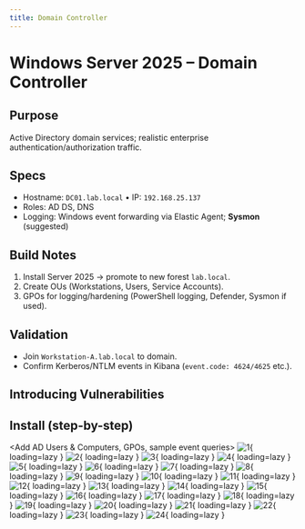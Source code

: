 ```yaml
---
title: Domain Controller
---
```


# Windows Server 2025 – Domain Controller

## Purpose
Active Directory domain services; realistic enterprise authentication/authorization traffic.

## Specs
- Hostname: `DC01.lab.local` • IP: `192.168.25.137`
- Roles: AD DS, DNS
- Logging: Windows event forwarding via Elastic Agent; **Sysmon** (suggested)

## Build Notes
1. Install Server 2025 → promote to new forest `lab.local`.
2. Create OUs (Workstations, Users, Service Accounts).
3. GPOs for logging/hardening (PowerShell logging, Defender, Sysmon if used).

## Validation
- Join `Workstation-A.lab.local` to domain.
- Confirm Kerberos/NTLM events in Kibana (`event.code: 4624/4625` etc.).

## Introducing Vulnerabilities

## Install (step-by-step)
<Add AD Users & Computers, GPOs, sample event queries>
![1](img/dc/1.png){ loading=lazy }
![2](img/dc/2.png){ loading=lazy }
![3](img/dc/3.png){ loading=lazy }
![4](img/dc/4.png){ loading=lazy }
![5](img/dc/5.png){ loading=lazy }
![6](img/dc/6.png){ loading=lazy }
![7](img/dc/7.png){ loading=lazy }
![8](img/dc/8.png){ loading=lazy }
![9](img/dc/9.png){ loading=lazy }
![10](img/dc/10.png){ loading=lazy }
![11](img/dc/11.png){ loading=lazy }
![12](img/dc/12.png){ loading=lazy }
![13](img/dc/13.png){ loading=lazy }
![14](img/dc/14.png){ loading=lazy }
![15](img/dc/15.png){ loading=lazy }
![16](img/dc/16.png){ loading=lazy }
![17](img/dc/17.png){ loading=lazy }
![18](img/dc/18.png){ loading=lazy }
![19](img/dc/19.png){ loading=lazy }
![20](img/dc/20.png){ loading=lazy }
![21](img/dc/21.png){ loading=lazy }
![22](img/dc/22.png){ loading=lazy }
![23](img/dc/23.png){ loading=lazy }
![24](img/dc/24.png){ loading=lazy }

